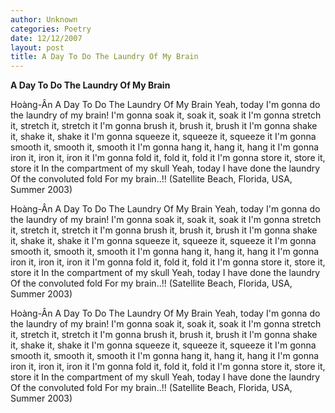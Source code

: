 ```yaml
---
author: Unknown
categories: Poetry
date: 12/12/2007
layout: post
title: A Day To Do The Laundry Of My Brain
---
```


**A Day To Do The Laundry Of My Brain**

Hoàng-Ân
A Day To Do The Laundry Of My Brain
Yeah, today
I'm gonna do the laundry of my brain!
I'm gonna soak it, soak it, soak it
I'm gonna stretch it, stretch it, stretch it
I'm gonna brush it, brush it, brush it
I'm gonna shake it, shake it, shake it
I'm gonna squeeze it, squeeze it, squeeze it
I'm gonna smooth it, smooth it, smooth it
I'm gonna hang it, hang it, hang it
I'm gonna iron it, iron it, iron it
I'm gonna fold it, fold it, fold it
I'm gonna store it, store it, store it
In the compartment of my skull
Yeah, today
I have done the laundry
Of the convoluted fold
For my brain..!!
(Satellite Beach, Florida, USA,
 Summer 2003)

Hoàng-Ân
A Day To Do The Laundry Of My Brain
Yeah, today
I'm gonna do the laundry of my brain!
I'm gonna soak it, soak it, soak it
I'm gonna stretch it, stretch it, stretch it
I'm gonna brush it, brush it, brush it
I'm gonna shake it, shake it, shake it
I'm gonna squeeze it, squeeze it, squeeze it
I'm gonna smooth it, smooth it, smooth it
I'm gonna hang it, hang it, hang it
I'm gonna iron it, iron it, iron it
I'm gonna fold it, fold it, fold it
I'm gonna store it, store it, store it
In the compartment of my skull
Yeah, today
I have done the laundry
Of the convoluted fold
For my brain..!!
(Satellite Beach, Florida, USA,
 Summer 2003)

Hoàng-Ân
A Day To Do The Laundry Of My Brain
Yeah, today
I'm gonna do the laundry of my brain!
I'm gonna soak it, soak it, soak it
I'm gonna stretch it, stretch it, stretch it
I'm gonna brush it, brush it, brush it
I'm gonna shake it, shake it, shake it
I'm gonna squeeze it, squeeze it, squeeze it
I'm gonna smooth it, smooth it, smooth it
I'm gonna hang it, hang it, hang it
I'm gonna iron it, iron it, iron it
I'm gonna fold it, fold it, fold it
I'm gonna store it, store it, store it
In the compartment of my skull
Yeah, today
I have done the laundry
Of the convoluted fold
For my brain..!!
(Satellite Beach, Florida, USA,
 Summer 2003)
